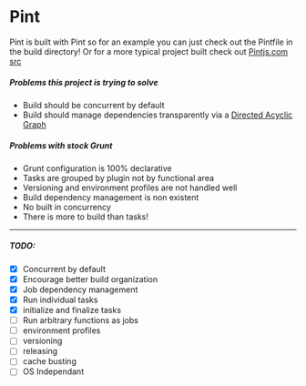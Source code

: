 # Pint

Pint is built with Pint so for an example you can just check out the Pintfile in the build directory! Or for a more typical project built check out [Pintjs.com src](https://github.com/baer/pintjs.com)

##### Problems this project is trying to solve

* Build should be concurrent by default
* Build should manage dependencies transparently via a [Directed Acyclic Graph](http://en.wikipedia.org/wiki/Directed_acyclic_graph)

##### Problems with stock Grunt

* Grunt configuration is 100% declarative
* Tasks are grouped by plugin not by functional area
* Versioning and environment profiles are not handled well
* Build dependency management is non existent
* No built in concurrency
* There is more to build than tasks!

---

##### TODO:
- [x] Concurrent by default
- [x] Encourage better build organization
- [x] Job dependency management
- [x] Run individual tasks
- [x] initialize and finalize tasks
- [ ] Run arbitrary functions as jobs
- [ ] environment profiles
- [ ] versioning
- [ ] releasing
- [ ] cache busting
- [ ] OS Independant

